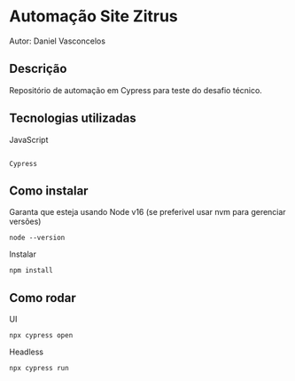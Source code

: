 # Automação Site Zitrus
Autor: Daniel Vasconcelos

## Descrição
Repositório de automação em Cypress para teste do desafio técnico.

## Tecnologias utilizadas

JavaScript
```

Cypress
```

## Como instalar

Garanta que esteja usando Node v16 (se preferivel usar nvm para gerenciar versões)
```
node --version
```

Instalar
```
npm install
```

## Como rodar

UI
```
npx cypress open
```
Headless
```
npx cypress run
```